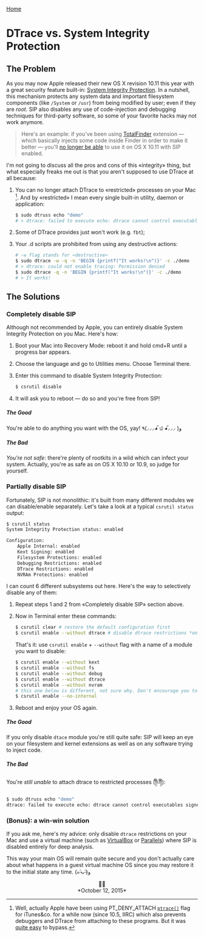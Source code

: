 [Home](/index.html)

# DTrace vs. System Integrity Protection

## The Problem
As you may now Apple released their new OS X revision 10.11 this year with a great security feature built-in: [System Integrity Protection](https://en.wikipedia.org/wiki/System_Integrity_Protection). In a nutshell, this mechanism protects any system data and important filesystem components (like `/System` or `/usr`) from being modified by user; even if they are *root*.
SIP also disables any use of code-injection and debugging techniques for third-party software, so some of your favorite hacks may not work anymore.

> Here's an example: if you've been using [TotalFinder](http://totalfinder.binaryage.com) extension — which basically injects some code inside Finder in order to make it better — you'll [no longer be able](http://blog.binaryage.com/on-el-capitan/) to use it on OS X 10.11 with SIP enabled.

I'm not going to discuss all the pros and cons of this «integrity» thing, but what especially freaks me out is that you aren't supposed to use DTrace at all because:

1. You can no longer attach DTrace to «restricted» processes on your Mac [^1]. And by «restricted» I mean every single built-in utility, daemon or application:

    ```bash
    $ sudo dtruss echo "demo"
    # > dtrace: failed to execute echo: dtrace cannot control executables signed with restricted entitlements
    ```

2. Some of DTrace provides just won't work (e.g. `fbt`);
3. Your .d scripts are prohibited from using any destructive actions:

    ```bash
    # -w flag stands for «destructive»
    $ sudo dtrace -w -q -n 'BEGIN {printf("It works!\n")}' -c ./demo
    # > dtrace: could not enable tracing: Permission denied
    $ sudo dtrace -q -n 'BEGIN {printf("It works!\n")}' -c ./demo
    # > It works!
    ```

## The Solutions

### Completely disable SIP

Although not recommended by Apple, you can entirely disable System Integrity Protection on you Mac. Here's how:

1. Boot your Mac into Recovery Mode: reboot it and hold cmd+R until a progress bar appears.
2. Choose the language and go to Utilities menu. Choose Terminal there.
3. Enter this command to disable System Integrity Protection:

    ```bash
    $ csrutil disable
    ```

4. It will ask you to reboot — do so and you're free from SIP!

##### The Good
You're able to do anything you want with the OS, yay! ٩(⸝⸝⸝◕ั ௰ ◕ั⸝⸝⸝ )و

##### The Bad
*You're not safe*: there're plenty of rootkits in a wild which can infect your system. Actually, you're as safe as on OS X 10.10 or 10.9, so judge for yourself.

### Partially disable SIP

Fortunately, SIP is not monolithic: it's built from many different modules we can disable/enable separately. Let's take a look at a typical `csrutil status` output:

```bash
$ csrutil status
System Integrity Protection status: enabled

Configuration:
    Apple Internal: enabled
    Kext Signing: enabled
    Filesystem Protections: enabled
    Debugging Restrictions: enabled
    DTrace Restrictions: enabled
    NVRAm Protections: enabled
```

I can count 6 different subsystems out here. Here's the way to selectively disable any of them:

1. Repeat steps 1 and 2 from «Completely disable SIP» section above.
2. Now in Terminal enter these commands:

    ```bash
    $ csrutil clear # restore the default configuration first
    $ csrutil enable --without dtrace # disable dtrace restrictions *only*
    ```

    That's it: use `csrutil enable` + `--without` flag with a name of a module you want to disable:

    ```bash
    $ csrutil enable --without kext
    $ csrutil enable --without fs
    $ csrutil enable --without debug
    $ csrutil enable --without dtrace
    $ csrutil enable --without nvram
    # this one below is different, not sure why. Don't encourage you to disable it anyways…
    $ csrutil enable --no-internal
    ```

3. Reboot and enjoy your OS again.

##### The Good
If you only disable `dtace` module you're still quite safe: SIP will keep an eye on your filesystem and kernel extensions as well as on any software trying to inject code.

##### The Bad
You're *still unable* to attach dtrace to restricted processes (༎ຶ⌑༎ຶ):

```bash
$ sudo dtruss echo "demo"
dtrace: failed to execute echo: dtrace cannot control executables signed with restricted entitlements
```

### (Bonus): a win-win solution

If you ask me, here's my advice: only disable `dtrace` restrictions on your Mac and use a virtual machine (such as [VirtualBox](https://www.virtualbox.org) or [Parallels](http://www.parallels.com/ru/products/desktop/)) where SIP is disabled entirely for deep analysis.

This way your main OS will remain quite secure and you don't actually care about what happens in a guest virtual machine OS since you may restore it to the initial state any time. (๑˃̵ᴗ˂̵)و


<center>🙋🏽</center>  
<center>*October 12, 2015*</center>

[^1]: Well, actually Apple have been using PT_DENY_ATTACH [`ptrace()`](https://developer.apple.com/library/mac/documentation/Darwin/Reference/ManPages/man2/ptrace.2.html) flag for iTunes&co. for a while now (since 10.5, IIRC) which also prevents debuggers and DTrace from attaching to these programs. But it was [quite easy](http://landonf.bikemonkey.org/code/macosx/Leopard_PT_DENY_ATTACH.20080122.html) to bypass.
